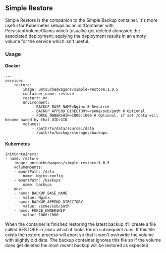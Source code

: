 ## Simple Restore

Simple Restore is the companion to the Simple Backup container. It's more useful for Kubernetes setups as an initContainer with PersistantVolumeClaims which (usually) get deleted alongside the associated deployment; applying the deployment results in an empty volume for the service which isn't useful.

### Usage

#### Docker

    ---
    services:
        restore:
            image: untouchedwagons/simple-restore:1.0.5
            container_name: restore
            restart: no
            environment:
                - BACKUP_BASE_NAME=Nginx # Required
                - BACKUP_APPEND_DIRECTORY=/some/sub/path # Optional
                - FORCE_OWNERSHIP=1000:1000 # Optional, if set /data will become owned by that UID:GID
            volumes:
                - /path/to/data/source:/data
                - /path/to/backup/storage:/backups

#### Kubernetes

    initContainers:
    - name: restore
        image: untouchedwagons/simple-restore:1.0.5
        volumeMounts:
        - mountPath: /data
            name: Nginx-config
        - mountPath: /backups
            name: backups
        env:
        - name: BACKUP_BASE_NAME
            value: Nginx
        - name: BACKUP_APPEND_DIRECTORY
            value: /some/sub/path
        - name: FORCE_OWNERSHIP
            value: 1000:1000

When the container is finished restoring the latest backup it'll create a file called RESTORE in `/data` which it looks for on subsequent runs. If this file exists the restore process will abort so that it won't overwrite the volume with slightly old data. The backup container ignores this file so if the volume does get deleted the most recent backup will be restored as expected.
